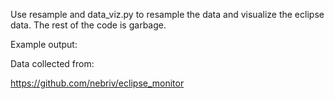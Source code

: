 Use resample and data_viz.py to resample the data and visualize the eclipse data. The rest of the code is garbage.

Example output:



Data collected from:

https://github.com/nebriv/eclipse_monitor